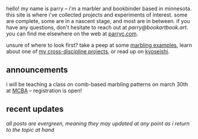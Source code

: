 hello! my name is parry – i'm a marbler and bookbinder based in minnesota. this site is where i've collected projects and experiments of interest. some are complete, some are in a nascent stage, and most are in between. if you have any questions, don't hesitate to reach out at _parry@bookartbook.art_. you can find me elsewhere on the web at [parryc.com](https://parryc.com).

unsure of where to look first? take a peep at some [marbling examples](marbling-examples), learn about one of [my cross-discipline projects](a-momigami-jacket), or read up on [kyoseishi](kyoseishi). 

## announcements

<attn>i will be teaching a class on comb-based marbling patterns on march 30th at [MCBA](https://www.mnbookarts.org/marbling-focus-combs-and-patterns/) – registration is open!</attn>

## recent updates

_all posts are evergreen, meaning they may updated at any point as i return to the topic at hand_

